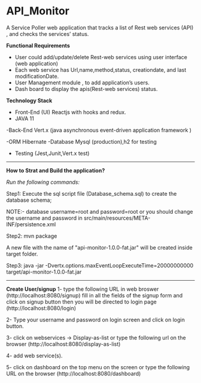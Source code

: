 # API_Monitor 

A Service Poller web application that tracks a list of Rest web services (API) , and 
 checks the services’ status.

**Functional Requirements**
- User could add/update/delete Rest-web services using user interface (web application)
- Each web service has Url,name,method,status, creationdate, and last modificationDate.
- User Management module , to add application’s users.
- Dash board to  display the apis(Rest-web services) status.

**Technology  Stack**
- Front-End (UI) Reactjs with hooks and redux.
- JAVA 11 

-Back-End Vert.x (java asynchronous event-driven application framework )

-ORM Hibernate
-Database Mysql (production),h2 for testing
- Testing (Jest,Junit,Vert.x test)

_________________________________________________________________________

**How to Strat and Build the application?** 

_Run the following commands:_

Step1: Execute the sql script file (Database_schema.sql) to create the database schema;  

NOTE:- database username=root and password=root or you should change the username and password 
in src/main/resources/META-INF/persistence.xml

Step2: mvn package

A new file with the name of "api-monitor-1.0.0-fat.jar" will be created inside target folder.

Step3: java -jar -Dvertx.options.maxEventLoopExecuteTime=20000000000  target/api-monitor-1.0.0-fat.jar


_________________________________________________________________________
**Create User/signup**
1- type the following URL in web broswer (http://localhost:8080/signup)
  fill in all the fields of the signup form and click on signup button
  then you will be directed to login page (http://localhost:8080/login)
  
 2- Type your username and password on login screen and click on login button.
 
 3- click on webservices -> Display-as-list or type the following url on the browser
    (http://localhost:8080/display-as-list)
 
 4- add web service(s).
 
 5- click on dashboard on the top menu on the screen or type the following URL
  on the browser (http://localhost:8080/dashboard)    


